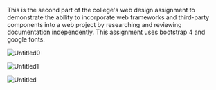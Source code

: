 This is the second part of the college's web design assignment to demonstrate the ability to incorporate web frameworks and third-party components into a web project by researching and reviewing documentation independently. This assignment uses bootstrap 4 and google fonts.

![Untitled0](https://user-images.githubusercontent.com/81959222/123406282-fd4bb880-d5bf-11eb-9544-adddc8b26f0e.png)

![Untitled1](https://user-images.githubusercontent.com/81959222/123406311-050b5d00-d5c0-11eb-8875-62c15942d5ed.png)

![Untitled](https://user-images.githubusercontent.com/81959222/123406338-0c326b00-d5c0-11eb-9d41-2f4c935b7bbe.png)
